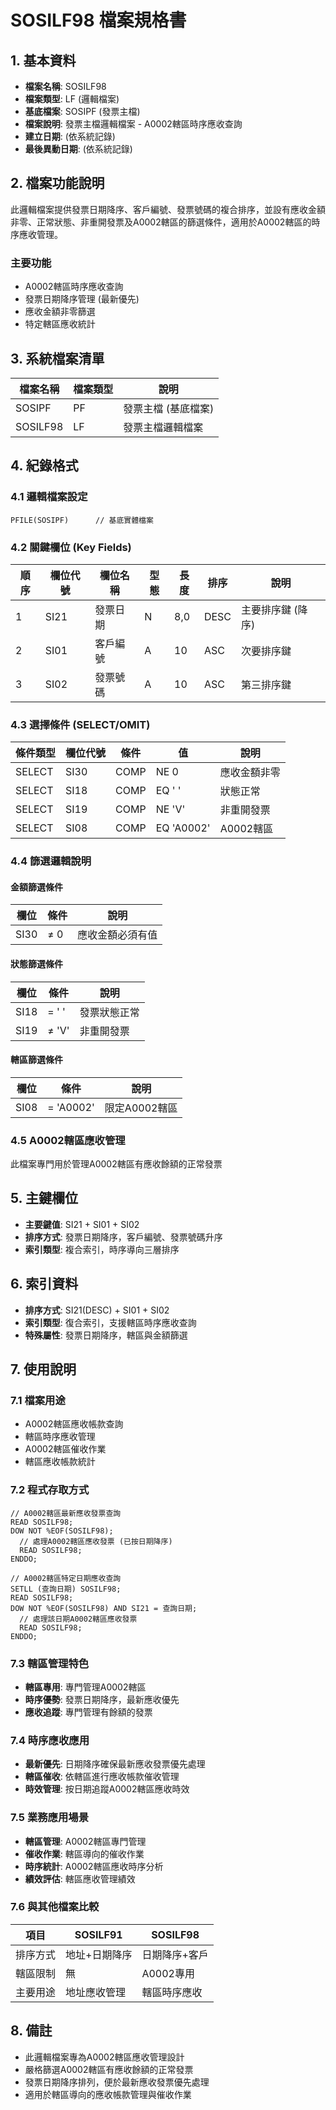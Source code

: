 # SOSILF98 檔案規格書

## 1. 基本資料
- **檔案名稱**: SOSILF98
- **檔案類型**: LF (邏輯檔案)
- **基底檔案**: SOSIPF (發票主檔)
- **檔案說明**: 發票主檔邏輯檔案 - A0002轄區時序應收查詢
- **建立日期**: (依系統記錄)
- **最後異動日期**: (依系統記錄)

## 2. 檔案功能說明
此邏輯檔案提供發票日期降序、客戶編號、發票號碼的複合排序，並設有應收金額非零、正常狀態、非重開發票及A0002轄區的篩選條件，適用於A0002轄區的時序應收管理。

### 主要功能
- A0002轄區時序應收查詢
- 發票日期降序管理 (最新優先)
- 應收金額非零篩選
- 特定轄區應收統計

## 3. 系統檔案清單
| 檔案名稱 | 檔案類型 | 說明 |
|----------|----------|------|
| SOSIPF | PF | 發票主檔 (基底檔案) |
| SOSILF98 | LF | 發票主檔邏輯檔案 |

## 4. 紀錄格式

### 4.1 邏輯檔案設定
```
PFILE(SOSIPF)      // 基底實體檔案
```

### 4.2 關鍵欄位 (Key Fields)
| 順序 | 欄位代號 | 欄位名稱 | 型態 | 長度 | 排序 | 說明 |
|------|----------|----------|------|------|------|------|
| 1 | SI21 | 發票日期 | N | 8,0 | DESC | 主要排序鍵 (降序) |
| 2 | SI01 | 客戶編號 | A | 10 | ASC | 次要排序鍵 |
| 3 | SI02 | 發票號碼 | A | 10 | ASC | 第三排序鍵 |

### 4.3 選擇條件 (SELECT/OMIT)
| 條件類型 | 欄位代號 | 條件 | 值 | 說明 |
|----------|----------|------|----|----|
| SELECT | SI30 | COMP | NE 0 | 應收金額非零 |
| SELECT | SI18 | COMP | EQ ' ' | 狀態正常 |
| SELECT | SI19 | COMP | NE 'V' | 非重開發票 |
| SELECT | SI08 | COMP | EQ 'A0002' | A0002轄區 |

### 4.4 篩選邏輯說明
#### 金額篩選條件
| 欄位 | 條件 | 說明 |
|------|------|------|
| SI30 | ≠ 0 | 應收金額必須有值 |

#### 狀態篩選條件
| 欄位 | 條件 | 說明 |
|------|------|------|
| SI18 | = ' ' | 發票狀態正常 |
| SI19 | ≠ 'V' | 非重開發票 |

#### 轄區篩選條件
| 欄位 | 條件 | 說明 |
|------|------|------|
| SI08 | = 'A0002' | 限定A0002轄區 |

### 4.5 A0002轄區應收管理
此檔案專門用於管理A0002轄區有應收餘額的正常發票

## 5. 主鍵欄位
- **主要鍵值**: SI21 + SI01 + SI02
- **排序方式**: 發票日期降序，客戶編號、發票號碼升序
- **索引類型**: 複合索引，時序導向三層排序

## 6. 索引資料
- **排序方式**: SI21(DESC) + SI01 + SI02
- **索引類型**: 復合索引，支援轄區時序應收查詢
- **特殊屬性**: 發票日期降序，轄區與金額篩選

## 7. 使用說明

### 7.1 檔案用途
- A0002轄區應收帳款查詢
- 轄區時序應收管理
- A0002轄區催收作業
- 轄區應收帳款統計

### 7.2 程式存取方式
```rpg
// A0002轄區最新應收發票查詢
READ SOSILF98;
DOW NOT %EOF(SOSILF98);
  // 處理A0002轄區應收發票 (已按日期降序)
  READ SOSILF98;
ENDDO;

// A0002轄區特定日期應收查詢
SETLL (查詢日期) SOSILF98;
READ SOSILF98;
DOW NOT %EOF(SOSILF98) AND SI21 = 查詢日期;
  // 處理該日期A0002轄區應收發票
  READ SOSILF98;
ENDDO;
```

### 7.3 轄區管理特色
- **轄區專用**: 專門管理A0002轄區
- **時序優勢**: 發票日期降序，最新應收優先
- **應收追蹤**: 專門管理有餘額的發票

### 7.4 時序應收應用
- **最新優先**: 日期降序確保最新應收發票優先處理
- **轄區催收**: 依轄區進行應收帳款催收管理
- **時效管理**: 按日期追蹤A0002轄區應收時效

### 7.5 業務應用場景
- **轄區管理**: A0002轄區專門管理
- **催收作業**: 轄區導向的催收作業
- **時序統計**: A0002轄區應收時序分析
- **績效評估**: 轄區應收管理績效

### 7.6 與其他檔案比較
| 項目 | SOSILF91 | SOSILF98 |
|------|----------|----------|
| 排序方式 | 地址+日期降序 | 日期降序+客戶 |
| 轄區限制 | 無 | A0002專用 |
| 主要用途 | 地址應收管理 | 轄區時序應收 |

## 8. 備註
- 此邏輯檔案專為A0002轄區應收管理設計
- 嚴格篩選A0002轄區有應收餘額的正常發票
- 發票日期降序排列，便於最新應收發票優先處理
- 適用於轄區導向的應收帳款管理與催收作業 